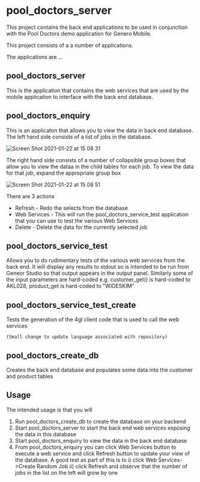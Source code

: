 # pool_doctors_server
This project contains the back end applications to be used in conjunction with the Pool Doctors demo application for Genero Mobile.

This project consists of a a number of applications.

The applications are ...

## pool_doctors_server

This is the application that contains the web services that are used by the mobile application to interface with the back end database.

## pool_doctors_enquiry

This is an applicaton that allows you to view the data in back end database.  The left hand side consists of a list of jobs in the database.  

![Screen Shot 2021-01-22 at 15 08 31](https://user-images.githubusercontent.com/13615993/105436305-deb95c80-5cc3-11eb-97af-022202b7b82e.png)

The right hand side consists of a number of collapsible group boxes that allow you to view the dataa in the child tables for each job.  To view the data for that job, expand the appropriate group box

![Screen Shot 2021-01-22 at 15 08 51](https://user-images.githubusercontent.com/13615993/105436316-e24ce380-5cc3-11eb-8ded-b68dbdadae7a.png)

There are 3 actions

* Refresh - Redo the selects from the database
* Web Services - This will run the pool_doctors_service_test application that you can use to test the various Web Services
* Delete - Delete the data for the currently selected job

## pool_doctors_service_test

Allows you to do rudimentary tests of the various web services from the back end.  It will display any results to stdout so is intended to be run from Geneor Studio so that output appears in the output panel.  Similarly some of the input parameters are hard-coded e.g. customer_get() is hard-coded to AKL028, product_get is hard-coded to "WIDESKIM"

## pool_doctors_service_test_create

Tests the generation of the 4gl client code that is used to call the web services

    (Small change to update language associated with repository)

## pool_doctors_create_db

Creates the back end database and populates some data into the customer and product tables

## Usage

The intended usage is that you will 

1. Run pool_doctors_create_db to create the database on your backend
2. Start pool_doctors_server to start the back end web services exposing the data in this database
3. Start pool_doctors_enquiry to view the data in the back end database
4. From pool_doctors_enquiry you can click Web Services button to execute a web service and click Refresh button to update your view of the database.  A good test as part of this is to i) click Web Services->Create Random Job ii) click Refresh and observe that the number of jobs in the list on the left will grow by one




